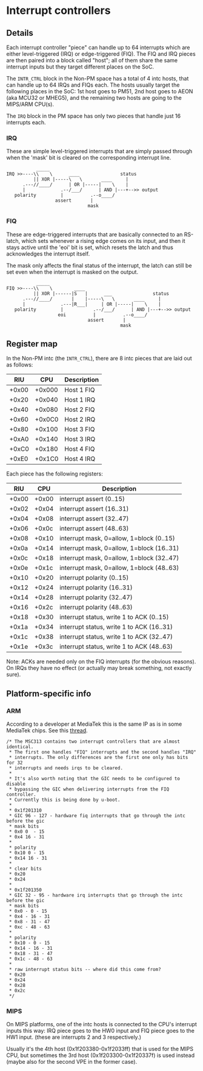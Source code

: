 # Interrupt controllers

## Details

Each interrupt controller "piece" can handle up to 64 interrupts which are either level-triggered (IRQ) or edge-triggered (FIQ).
The FIQ and IRQ pieces are then paired into a block called "host"; all of them share the same interrupt inputs but they target different places on the SoC.

The `INTR_CTRL` block in the Non-PM space has a total of 4 intc hosts, that can handle up to 64 IRQs and FIQs each.
The hosts usually target the following places in the SoC: 1st host goes to PM51, 2nd host goes to AEON (aka MCU32 or MHEG5),
and the remaining two hosts are going to the MIPS/ARM CPU(s).

The `IRQ` block in the PM space has only two pieces that handle just 16 interrupts each.

### IRQ

These are simple level-triggered interrupts that are simply passed through when the 'mask' bit is cleared on the corresponding interrupt line.

```
           _____
IRQ >>----\\    \      ____               status
          || XOR |-----\   \       ____     |
      .---//____/      | OR |-----|    \    |
      |             .--/___/      | AND |---+-->> output
   polarity         |          .--o____/
                  assert       |
                              mask
```

### FIQ

These are edge-triggered interrupts that are basically connected to an RS-latch, which sets whenever a rising edge comes on its input,
and then it stays active until the 'eoi' bit is set, which resets the latch and thus acknowledges the interrupt itself.

The mask only affects the final status of the interrupt, the latch can still be set even when the interrupt is masked on the output.

```
           _____
FIQ >>----\\    \        ____
          || XOR |------|S   |      ___               status
      .---//____/       |    |-----\   \       ____     |
      |             .---|R___|     | OR |-----|    \    |
   polarity         |           .--/___/      | AND |---+-->> output
                   eoi          |          .--o____/
                              assert       |
                                          mask
```

## Register map

In the Non-PM intc (the `INTR_CTRL`), there are 8 intc pieces that are laid out as follows:

| RIU   | CPU    | Description |
|-------|--------|-------------|
| +0x00 | +0x000 | Host 1 FIQ  |
| +0x20 | +0x040 | Host 1 IRQ  |
| +0x40 | +0x080 | Host 2 FIQ  |
| +0x60 | +0x0C0 | Host 2 IRQ  |
| +0x80 | +0x100 | Host 3 FIQ  |
| +0xA0 | +0x140 | Host 3 IRQ  |
| +0xC0 | +0x180 | Host 4 FIQ  |
| +0xE0 | +0x1C0 | Host 4 IRQ  |

Each piece has the following registers:

| RIU   | CPU   | Description                               |
|-------|-------|-------------------------------------------|
| +0x00 | +0x00 | interrupt assert (0..15)                  |
| +0x02 | +0x04 | interrupt assert (16..31)                 |
| +0x04 | +0x08 | interrupt assert (32..47)                 |
| +0x06 | +0x0c | interrupt assert (48..63)                 |
| +0x08 | +0x10 | interrupt mask, 0=allow, 1=block (0..15)  |
| +0x0a | +0x14 | interrupt mask, 0=allow, 1=block (16..31) |
| +0x0c | +0x18 | interrupt mask, 0=allow, 1=block (32..47) |
| +0x0e | +0x1c | interrupt mask, 0=allow, 1=block (48..63) |
| +0x10 | +0x20 | interrupt polarity (0..15)                |
| +0x12 | +0x24 | interrupt polarity (16..31)               |
| +0x14 | +0x28 | interrupt polarity (32..47)               |
| +0x16 | +0x2c | interrupt polarity (48..63)               |
| +0x18 | +0x30 | interrupt status, write 1 to ACK (0..15)  |
| +0x1a | +0x34 | interrupt status, write 1 to ACK (16..31) |
| +0x1c | +0x38 | interrupt status, write 1 to ACK (32..47) |
| +0x1e | +0x3c | interrupt status, write 1 to ACK (48..63) |

Note: ACKs are needed only on the FIQ interrupts (for the obvious reasons).
On IRQs they have no effect (or actually may break something, not exactly sure).

## Platform-specific info

### ARM

According to a developer at MediaTek this is the same IP as is in some MediaTek chips.
See this [thread](https://lore.kernel.org/linux-arm-kernel/654a81dcefb3024d762ff338d4bd7f14@kernel.org/T/#m9afc5a57195be881661dcf6ea77a1e299f36d9f6).

```
/* The MSC313 contains two interrupt controllers that are almost identical.
 * The first one handles "FIQ" interrupts and the second handles "IRQ"
 * interrupts. The only differences are the first one only has bits for 32
 * interrupts and needs irqs to be cleared.
 *
 * It's also worth noting that the GIC needs to be configured to disable
 * bypassing the GIC when delivering interrupts from the FIQ controller.
 * Currently this is being done by u-boot.
 *
 * 0x1f201310
 * GIC 96 - 127 - hardware fiq interrupts that go through the intc before the gic
 * mask bits
 * 0x0 0  - 15
 * 0x4 16 - 31
 *
 * polarity
 * 0x10 0 - 15
 * 0x14 16 - 31
 *
 * clear bits
 * 0x20
 * 0x24
 *
 * 0x1f201350
 * GIC 32 - 95 - hardware irq interrupts that go through the intc before the gic
 * mask bits
 * 0x0 - 0 - 15
 * 0x4 - 16 - 31
 * 0x8 - 31 - 47
 * 0xc - 48 - 63
 *
 * polarity
 * 0x10 - 0 - 15
 * 0x14 - 16 - 31
 * 0x18 - 31 - 47
 * 0x1c - 48 - 63
 *
 * raw interrupt status bits -- where did this come from?
 * 0x20
 * 0x24
 * 0x28
 * 0x2c
 */
```

### MIPS

On MIPS platforms, one of the intc hosts is connected to the CPU's interrupt inputs this way: IRQ piece goes to the HW0 input and FIQ piece goes to the HW1 input. (these are interrupts 2 and 3 respectively.)

Usually it's the 4th host (0x1f203380-0x1f2033ff) that is used for the MIPS CPU, but sometimes the 3rd host (0x1f203300-0x1f20337f) is used instead (maybe also for the second VPE in the former case).
